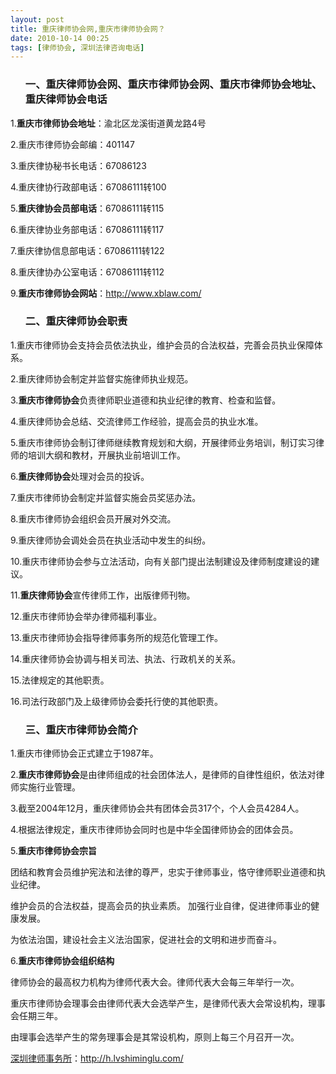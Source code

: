 ```yaml
---
layout: post
title: 重庆律师协会网,重庆市律师协会网？
date: 2010-10-14 00:25
tags: [律师协会, 深圳法律咨询电话]
---
```

<ol>
<h3>一、重庆律师协会网、重庆市律师协会网、重庆市律师协会地址、重庆律师协会电话</h3>
</ol>
1.<strong>重庆市律师协会地址</strong>：渝北区龙溪街道黄龙路4号

2.重庆市律师协会邮编：401147

3.重庆律协秘书长电话：67086123

4.重庆律协行政部电话：67086111转100

5.<strong>重庆律协会员部电话</strong>：67086111转115

6.重庆律协业务部电话：67086111转117

7.重庆律协信息部电话：67086111转122

8.重庆律协办公室电话：67086111转112

9.<strong>重庆市律师协会网站</strong>：<a href="http://www.xblaw.com/" target="_blank">http://www.xblaw.com/</a>
<ol>
<h3>二、重庆律师协会职责</h3>
</ol>
1.重庆市律师协会支持会员依法执业，维护会员的合法权益，完善会员执业保障体系。

2.重庆律师协会制定并监督实施律师执业规范。

3.<strong>重庆市律师协会</strong>负责律师职业道德和执业纪律的教育、检查和监督。

4.重庆律师协会总结、交流律师工作经验，提高会员的执业水准。

5.重庆市律师协会制订律师继续教育规划和大纲，开展律师业务培训，制订实习律师的培训大纲和教材，开展执业前培训工作。

6.<strong>重庆律师协会</strong>处理对会员的投诉。

7.重庆市律师协会制定并监督实施会员奖惩办法。

8.重庆市律师协会组织会员开展对外交流。

9.重庆律师协会调处会员在执业活动中发生的纠纷。

10.重庆市律师协会参与立法活动，向有关部门提出法制建设及律师制度建设的建议。

11.<strong>重庆律师协会</strong>宣传律师工作，出版律师刊物。

12.重庆市律师协会举办律师福利事业。

13.重庆市律师协会指导律师事务所的规范化管理工作。

14.重庆律师协会协调与相关司法、执法、行政机关的关系。

15.法律规定的其他职责。

16.司法行政部门及上级律师协会委托行使的其他职责。
<ol>
<h3>三、重庆市律师协会简介</h3>
</ol>
1.重庆市律师协会正式建立于1987年。

2.<strong>重庆市律师协会</strong>是由律师组成的社会团体法人，是律师的自律性组织，依法对律师实施行业管理。

3.截至2004年12月，重庆律师协会共有团体会员317个，个人会员4284人。

4.根据法律规定，重庆市律师协会同时也是中华全国律师协会的团体会员。

5.<strong>重庆市律师协会宗旨</strong>

团结和教育会员维护宪法和法律的尊严，忠实于律师事业，恪守律师职业道德和执业纪律。

维护会员的合法权益，提高会员的执业素质。
加强行业自律，促进律师事业的健康发展。

为依法治国，建设社会主义法治国家，促进社会的文明和进步而奋斗。

6.<strong>重庆市律师协会组织结构</strong>

律师协会的最高权力机构为律师代表大会。律师代表大会每三年举行一次。

重庆市律师协会理事会由律师代表大会选举产生，是律师代表大会常设机构，理事会任期三年。

由理事会选举产生的常务理事会是其常设机构，原则上每三个月召开一次。

<a href="http://h.lvshiminglu.com/">深圳律师事务所</a>：<a href="http://h.lvshiminglu.com/">http://h.lvshiminglu.com/</a>

